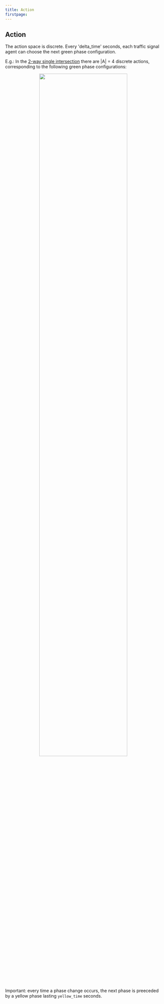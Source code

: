 ```yaml
---
title: Action
firstpage:
---
```


## Action

The action space is discrete.
Every 'delta_time' seconds, each traffic signal agent can choose the next green phase configuration.

E.g.: In the [2-way single intersection](https://github.com/LucasAlegre/sumo-rl/blob/main/experiments/dqn_2way-single-intersection.py) there are |A| = 4 discrete actions, corresponding to the following green phase configurations:

<p align="center">
<img src="../../_static/actions.png" align="center" width="75%"/>
</p>

Important: every time a phase change occurs, the next phase is preeceded by a yellow phase lasting ```yellow_time``` seconds.
